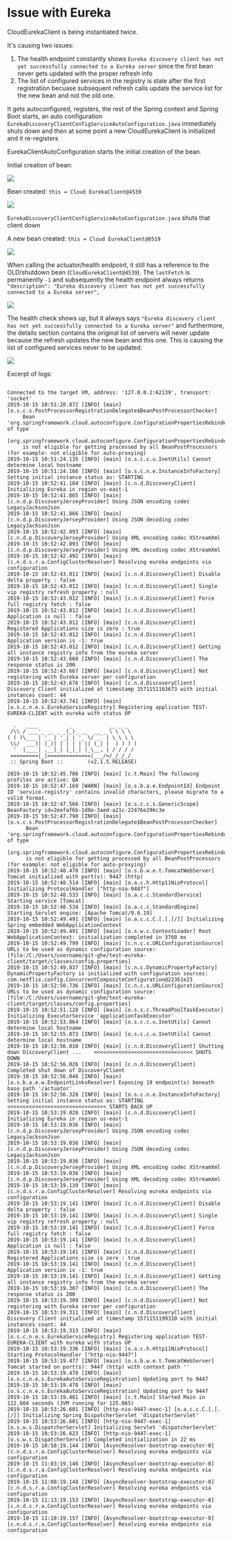 # Issue with Eureka

CloudEurekaClient is being instantiated twice.

It's causing two issues:

1) The health endpoint constantly shows `Eureka discovery client has not yet successfully connected to a Eureka server` since the first bean never gets updated with the proper refresh info
2) The list of configured services in the registry is stale after the first registration becuase subsequent refresh calls update the service list for the new bean and not the old one. 

It gets autoconfigured, registers, the rest of the Spring context and Spring Boot
starts, an auto configuration `EurekaDiscoveryClientConfigServiceAutoConfiguration.java`
immediately shuts down and then at some point a new CloudEurekaClient is initialized
and it re-registers



EurekaClientAutoConfiguration starts the initial creation of the bean. 


Initial creation of bean:

![](/readme/01a_eureka.png)


Bean created: `this = Cloud EurekaClient@4539`

![](/readme/01_eureka.png)


`EurekaDiscoveryClientConfigServiceAutoConfiguration.java` shuts that client down

A new bean created: `this = Cloud EurekaClient@8519`

![](/readme/02_eureka.png)


When calling the actuator/health endpoint, it still has a reference to the OLD/shutdown
bean (`CloudEurekaClient@4539`).  The `lastFetch` is permanently `-1` and subsequently
the health endpoint always returns
` "description": "Eureka discovery client has not yet successfully connected to a Eureka server",`

![](/readme/03_eureka.png)


The health check shows up, but it always says 
`"Eureka discovery client has not yet successfully connected to a Eureka server"`
and furthermore, the details section contains the original list of servers
will never update because the refresh updates the new bean and this one.  This
is causing the list of configured services never to be updated.


![](/readme/04_eureka.png)



Excerpt of logs:

```

Connected to the target VM, address: '127.0.0.1:62139', transport: 'socket'
2019-10-15 10:51:20.872 [INFO] [main] [o.s.c.s.PostProcessorRegistrationDelegate$BeanPostProcessorChecker] 
     Bean 'org.springframework.cloud.autoconfigure.ConfigurationPropertiesRebinderAutoConfiguration' of type 
     [org.springframework.cloud.autoconfigure.ConfigurationPropertiesRebinderAutoConfiguration$$EnhancerBySpringCGLIB$$bdd9e543] 
     is not eligible for getting processed by all BeanPostProcessors (for example: not eligible for auto-proxying)
2019-10-15 10:51:24.135 [INFO] [main] [o.s.c.c.u.InetUtils] Cannot determine local hostname
2019-10-15 10:51:24.166 [INFO] [main] [o.s.c.n.e.InstanceInfoFactory] Setting initial instance status as: STARTING
2019-10-15 10:52:41.184 [INFO] [main] [c.n.d.DiscoveryClient] Initializing Eureka in region us-east-1
2019-10-15 10:52:41.865 [INFO] [main] [c.n.d.p.DiscoveryJerseyProvider] Using JSON encoding codec LegacyJacksonJson
2019-10-15 10:52:41.866 [INFO] [main] [c.n.d.p.DiscoveryJerseyProvider] Using JSON decoding codec LegacyJacksonJson
2019-10-15 10:52:42.093 [INFO] [main] [c.n.d.p.DiscoveryJerseyProvider] Using XML encoding codec XStreamXml
2019-10-15 10:52:42.093 [INFO] [main] [c.n.d.p.DiscoveryJerseyProvider] Using XML decoding codec XStreamXml
2019-10-15 10:52:42.492 [INFO] [main] [c.n.d.s.r.a.ConfigClusterResolver] Resolving eureka endpoints via configuration
2019-10-15 10:52:43.011 [INFO] [main] [c.n.d.DiscoveryClient] Disable delta property : false
2019-10-15 10:52:43.012 [INFO] [main] [c.n.d.DiscoveryClient] Single vip registry refresh property : null
2019-10-15 10:52:43.012 [INFO] [main] [c.n.d.DiscoveryClient] Force full registry fetch : false
2019-10-15 10:52:43.012 [INFO] [main] [c.n.d.DiscoveryClient] Application is null : false
2019-10-15 10:52:43.012 [INFO] [main] [c.n.d.DiscoveryClient] Registered Applications size is zero : true
2019-10-15 10:52:43.012 [INFO] [main] [c.n.d.DiscoveryClient] Application version is -1: true
2019-10-15 10:52:43.012 [INFO] [main] [c.n.d.DiscoveryClient] Getting all instance registry info from the eureka server
2019-10-15 10:52:43.660 [INFO] [main] [c.n.d.DiscoveryClient] The response status is 200
2019-10-15 10:52:43.667 [INFO] [main] [c.n.d.DiscoveryClient] Not registering with Eureka server per configuration
2019-10-15 10:52:43.676 [INFO] [main] [c.n.d.DiscoveryClient] Discovery Client initialized at timestamp 1571151163673 with initial instances count: 44
2019-10-15 10:52:43.741 [INFO] [main] [o.s.c.n.e.s.EurekaServiceRegistry] Registering application TEST-EUREKA-CLIENT with eureka with status UP

  .   ____          _            __ _ _
 /\\ / ___'_ __ _ _(_)_ __  __ _ \ \ \ \
( ( )\___ | '_ | '_| | '_ \/ _` | \ \ \ \
 \\/  ___)| |_)| | | | | || (_| |  ) ) ) )
  '  |____| .__|_| |_|_| |_\__, | / / / /
 =========|_|==============|___/=/_/_/_/
 :: Spring Boot ::        (v2.1.5.RELEASE)

2019-10-15 10:52:45.706 [INFO] [main] [c.t.Main] The following profiles are active: QA
2019-10-15 10:52:47.169 [WARN] [main] [o.s.b.a.e.EndpointId] Endpoint ID 'service-registry' contains invalid characters, please migrate to a valid format.
2019-10-15 10:52:47.566 [INFO] [main] [o.s.c.c.s.GenericScope] BeanFactory id=2eefaf6b-1d8e-3aed-a21c-22476e296c3e
2019-10-15 10:52:47.790 [INFO] [main] [o.s.c.s.PostProcessorRegistrationDelegate$BeanPostProcessorChecker] 
      Bean 'org.springframework.cloud.autoconfigure.ConfigurationPropertiesRebinderAutoConfiguration' of type 
      [org.springframework.cloud.autoconfigure.ConfigurationPropertiesRebinderAutoConfiguration$$EnhancerBySpringCGLIB$$bdd9e543] 
      is not eligible for getting processed by all BeanPostProcessors (for example: not eligible for auto-proxying)
2019-10-15 10:52:48.478 [INFO] [main] [o.s.b.w.e.t.TomcatWebServer] Tomcat initialized with port(s): 9447 (http)
2019-10-15 10:52:48.514 [INFO] [main] [o.a.c.h.Http11NioProtocol] Initializing ProtocolHandler ["http-nio-9447"]
2019-10-15 10:52:48.533 [INFO] [main] [o.a.c.c.StandardService] Starting service [Tomcat]
2019-10-15 10:52:48.534 [INFO] [main] [o.a.c.c.StandardEngine] Starting Servlet engine: [Apache Tomcat/9.0.19]
2019-10-15 10:52:49.491 [INFO] [main] [o.a.c.c.C.[.[.[/]] Initializing Spring embedded WebApplicationContext
2019-10-15 10:52:49.491 [INFO] [main] [o.s.w.c.ContextLoader] Root WebApplicationContext: initialization completed in 3760 ms
2019-10-15 10:52:49.799 [INFO] [main] [c.n.c.s.URLConfigurationSource] URLs to be used as dynamic configuration source: [file:/C:/Users/username/git-ghe/test-eureka-client/target/classes/config.properties]
2019-10-15 10:52:49.837 [INFO] [main] [c.n.c.DynamicPropertyFactory] DynamicPropertyFactory is initialized with configuration sources: com.netflix.config.ConcurrentCompositeConfiguration@22361e23
2019-10-15 10:52:50.736 [INFO] [main] [c.n.c.s.URLConfigurationSource] URLs to be used as dynamic configuration source: [file:/C:/Users/username/git-ghe/test-eureka-client/target/classes/config.properties]
2019-10-15 10:52:51.128 [INFO] [main] [o.s.s.c.ThreadPoolTaskExecutor] Initializing ExecutorService 'applicationTaskExecutor'
2019-10-15 10:52:53.864 [INFO] [main] [o.s.c.c.u.InetUtils] Cannot determine local hostname
2019-10-15 10:52:55.873 [INFO] [main] [o.s.c.c.u.InetUtils] Cannot determine local hostname
2019-10-15 10:52:56.010 [INFO] [main] [c.n.d.DiscoveryClient] Shutting down DiscoveryClient ...    <<<<<<<<<<<<<<<<<<<<<<<<<<<<<<<< SHUTS DOWN
2019-10-15 10:52:56.026 [INFO] [main] [c.n.d.DiscoveryClient] Completed shut down of DiscoveryClient
2019-10-15 10:52:56.048 [INFO] [main] [o.s.b.a.e.w.EndpointLinksResolver] Exposing 19 endpoint(s) beneath base path '/actuator'
2019-10-15 10:52:56.328 [INFO] [main] [o.s.c.n.e.InstanceInfoFactory] Setting initial instance status as: STARTING   <<<<<<<<<<<<<<<<<<<<<<<<<<<<<<<< STARTS BACK UP
2019-10-15 10:53:19.028 [INFO] [main] [c.n.d.DiscoveryClient] Initializing Eureka in region us-east-1
2019-10-15 10:53:19.036 [INFO] [main] [c.n.d.p.DiscoveryJerseyProvider] Using JSON encoding codec LegacyJacksonJson
2019-10-15 10:53:19.036 [INFO] [main] [c.n.d.p.DiscoveryJerseyProvider] Using JSON decoding codec LegacyJacksonJson
2019-10-15 10:53:19.036 [INFO] [main] [c.n.d.p.DiscoveryJerseyProvider] Using XML encoding codec XStreamXml
2019-10-15 10:53:19.036 [INFO] [main] [c.n.d.p.DiscoveryJerseyProvider] Using XML decoding codec XStreamXml
2019-10-15 10:53:19.139 [INFO] [main] [c.n.d.s.r.a.ConfigClusterResolver] Resolving eureka endpoints via configuration
2019-10-15 10:53:19.141 [INFO] [main] [c.n.d.DiscoveryClient] Disable delta property : false
2019-10-15 10:53:19.141 [INFO] [main] [c.n.d.DiscoveryClient] Single vip registry refresh property : null
2019-10-15 10:53:19.141 [INFO] [main] [c.n.d.DiscoveryClient] Force full registry fetch : false
2019-10-15 10:53:19.141 [INFO] [main] [c.n.d.DiscoveryClient] Application is null : false
2019-10-15 10:53:19.141 [INFO] [main] [c.n.d.DiscoveryClient] Registered Applications size is zero : true
2019-10-15 10:53:19.141 [INFO] [main] [c.n.d.DiscoveryClient] Application version is -1: true
2019-10-15 10:53:19.141 [INFO] [main] [c.n.d.DiscoveryClient] Getting all instance registry info from the eureka server
2019-10-15 10:53:19.307 [INFO] [main] [c.n.d.DiscoveryClient] The response status is 200
2019-10-15 10:53:19.309 [INFO] [main] [c.n.d.DiscoveryClient] Not registering with Eureka server per configuration
2019-10-15 10:53:19.311 [INFO] [main] [c.n.d.DiscoveryClient] Discovery Client initialized at timestamp 1571151199310 with initial instances count: 44
2019-10-15 10:53:19.313 [INFO] [main] [o.s.c.n.e.s.EurekaServiceRegistry] Registering application TEST-EUREKA-CLIENT with eureka with status UP
2019-10-15 10:53:19.336 [INFO] [main] [o.a.c.h.Http11NioProtocol] Starting ProtocolHandler ["http-nio-9447"]
2019-10-15 10:53:19.477 [INFO] [main] [o.s.b.w.e.t.TomcatWebServer] Tomcat started on port(s): 9447 (http) with context path ''
2019-10-15 10:53:19.478 [INFO] [main] [o.s.c.n.e.s.EurekaAutoServiceRegistration] Updating port to 9447
2019-10-15 10:53:19.478 [INFO] [main] [o.s.c.n.e.s.EurekaAutoServiceRegistration] Updating port to 9447
2019-10-15 10:53:19.481 [INFO] [main] [c.t.Main] Started Main in 122.604 seconds (JVM running for 125.065)
2019-10-15 10:53:26.601 [INFO] [http-nio-9447-exec-1] [o.a.c.c.C.[.[.[/]] Initializing Spring DispatcherServlet 'dispatcherServlet'
2019-10-15 10:53:26.601 [INFO] [http-nio-9447-exec-1] [o.s.w.s.DispatcherServlet] Initializing Servlet 'dispatcherServlet'
2019-10-15 10:53:26.623 [INFO] [http-nio-9447-exec-1] [o.s.w.s.DispatcherServlet] Completed initialization in 22 ms
2019-10-15 10:58:19.144 [INFO] [AsyncResolver-bootstrap-executor-0] [c.n.d.s.r.a.ConfigClusterResolver] Resolving eureka endpoints via configuration
2019-10-15 11:03:19.146 [INFO] [AsyncResolver-bootstrap-executor-0] [c.n.d.s.r.a.ConfigClusterResolver] Resolving eureka endpoints via configuration
2019-10-15 11:08:19.148 [INFO] [AsyncResolver-bootstrap-executor-0] [c.n.d.s.r.a.ConfigClusterResolver] Resolving eureka endpoints via configuration
2019-10-15 11:13:19.153 [INFO] [AsyncResolver-bootstrap-executor-0] [c.n.d.s.r.a.ConfigClusterResolver] Resolving eureka endpoints via configuration
2019-10-15 11:18:19.157 [INFO] [AsyncResolver-bootstrap-executor-0] [c.n.d.s.r.a.ConfigClusterResolver] Resolving eureka endpoints via configuration


```
